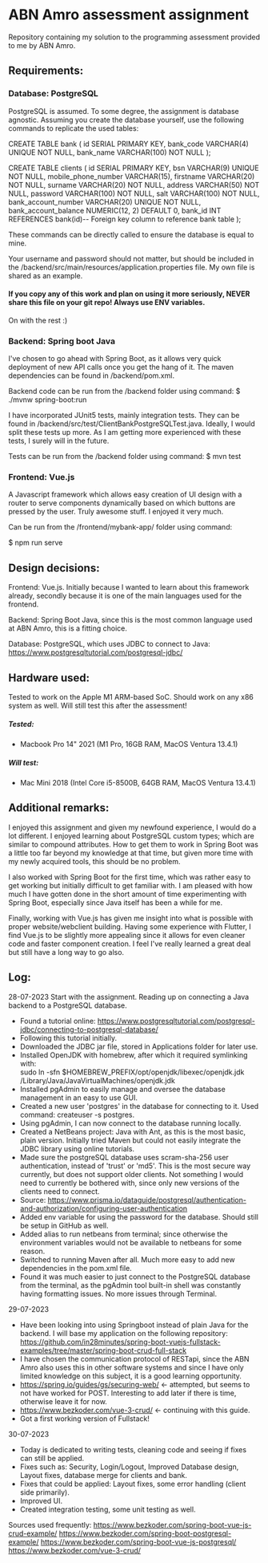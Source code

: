 # ABN Amro assessment assignment
Repository containing my solution to the programming assessment provided to me by ABN Amro.

## Requirements:
### Database: PostgreSQL 
PostgreSQL is assumed. To some degree, the assignment is database agnostic.
Assuming you create the database yourself, use the following commands to replicate the used tables:

CREATE TABLE bank (
    id SERIAL PRIMARY KEY,
    bank_code VARCHAR(4) UNIQUE NOT NULL,
    bank_name VARCHAR(100) NOT NULL
);

CREATE TABLE clients (
    id SERIAL PRIMARY KEY,
    bsn VARCHAR(9) UNIQUE NOT NULL,
    mobile_phone_number VARCHAR(15),
    firstname VARCHAR(20) NOT NULL,
    surname VARCHAR(20) NOT NULL,
    address VARCHAR(50) NOT NULL,
    password VARCHAR(100) NOT NULL,
    salt VARCHAR(100) NOT NULL,
    bank_account_number VARCHAR(20) UNIQUE NOT NULL,
    bank_account_balance NUMERIC(12, 2) DEFAULT 0,
    bank_id INT REFERENCES bank(id)-- Foreign key column to reference bank table
);

These commands can be directly called to ensure the database is equal to mine.

Your username and password should not matter, but should be included in the /backend/src/main/resources/application.properties file.
My own file is shared as an example. 
#### If you copy any of this work and plan on using it more seriously, NEVER share this file on your git repo! Always use ENV variables.

On with the rest :)

### Backend: Spring boot Java
I've chosen to go ahead with Spring Boot, as it allows very quick deployment of new API calls once you get the hang of it. The maven dependencies can be found in /backend/pom.xml.

Backend code can be run from the /backend folder using command:
$ ./mvnw spring-boot:run

I have incorporated JUnit5 tests, mainly integration tests. They can be found in /backend/src/test/ClientBankPostgreSQLTest.java. Ideally, I would split these tests up more. As I am getting more experienced with these tests, I surely will in the future.

Tests can be run from the /backend folder using command:
$ mvn test

### Frontend: Vue.js
A Javascript framework which allows easy creation of UI design with a router to serve components dynamically based on which buttons are pressed by the user. Truly awesome stuff. I enjoyed it very much.

Can be run from the /frontend/mybank-app/ folder using command:

$ npm run serve

## Design decisions:
Frontend: Vue.js. Initially because I wanted to learn about this framework already, secondly because it is one of the main languages used for the frontend.  

Backend: Spring Boot Java, since this is the most common language used at ABN Amro, this is a fitting choice.  

Database: PostgreSQL, which uses JDBC to connect to Java: https://www.postgresqltutorial.com/postgresql-jdbc/  

## Hardware used:
Tested to work on the Apple M1 ARM-based SoC. Should work on any x86 system as well. Will still test this after the assessment!
##### Tested:
- Macbook Pro 14" 2021 (M1 Pro, 16GB RAM, MacOS Ventura 13.4.1)
##### Will test:
- Mac Mini 2018 (Intel Core i5-8500B, 64GB RAM, MacOS Ventura 13.4.1)

## Additional remarks:
I enjoyed this assignment and given my newfound experience, I would do a lot different. I enjoyed learning about PostgreSQL custom types; which are similar to compound attributes. How to get them to work in Spring Boot was a little too far beyond my knowledge at that time, but given more time with my newly acquired tools, this should be no problem.

I also worked with Spring Boot for the first time, which was rather easy to get working but initially difficult to get familiar with. I am pleased with how much I have gotten done in the short amount of time experimenting with Spring Boot, especially since Java itself has been a while for me.

Finally, working with Vue.js has given me insight into what is possible with proper website/webclient building. Having some experience with Flutter, I find Vue.js to be slightly more appealing since it allows for even cleaner code and faster component creation. I feel I've really learned a great deal but still have a long way to go also.

## Log:

28-07-2023
Start with the assignment. Reading up on connecting a Java backend to a PostgreSQL database.
- Found a tutorial online: https://www.postgresqltutorial.com/postgresql-jdbc/connecting-to-postgresql-database/
- Following this tutorial initially.
- Downloaded the JDBC jar file, stored in Applications folder for later use.
- Installed OpenJDK with homebrew, after which it required symlinking with:  
  sudo ln -sfn $HOMEBREW_PREFIX/opt/openjdk/libexec/openjdk.jdk /Library/Java/JavaVirtualMachines/openjdk.jdk
- Installed pgAdmin to easily manage and oversee the database management in an easy to use GUI.
- Created a new user 'postgres' in the database for connecting to it. Used command: createuser -s postgres.
- Using pgAdmin, I can now connect to the database running locally.
- Created a NetBeans project: Java with Ant, as this is the most basic, plain version. Initially tried Maven but could not easily integrate the JDBC library using online tutorials.
- Made sure the postgreSQL database uses scram-sha-256 user authentication, instead of 'trust' or 'md5'. This is the most secure way currently, but does not support older clients. Not something I would need to currently be bothered with, since only new versions of the clients need to connect.
- Source: https://www.prisma.io/dataguide/postgresql/authentication-and-authorization/configuring-user-authentication
- Added env variable for using the password for the database. Should still be setup in GitHub as well.
- Added alias to run netbeans from terminal; since otherwise the environment variables would not be available to netbeans for some reason.
- Switched to running Maven after all. Much more easy to add new dependencies in the pom.xml file.
- Found it was much easier to just connect to the PostgreSQL database from the terminal, as the pgAdmin tool built-in shell was constantly having formatting issues. No more issues through Terminal.

29-07-2023
- Have been looking into using Springboot instead of plain Java for the backend. I will base my application on the following repository: https://github.com/in28minutes/spring-boot-vuejs-fullstack-examples/tree/master/spring-boot-crud-full-stack
- I have chosen the communication protocol of RESTapi, since the ABN Amro also uses this in other software systems and since I have only limited knowledge on this subject, it is a good learning opportunity.
- https://spring.io/guides/gs/securing-web/ <- attempted, but seems to not have worked for POST. Interesting to add later if there is time, otherwise leave it for now.
- https://www.bezkoder.com/vue-3-crud/ <- continuing with this guide.
- Got a first working version of Fullstack! 

30-07-2023
- Today is dedicated to writing tests, cleaning code and seeing if fixes can still be applied.
- Fixes such as: Security, Login/Logout, Improved Database design, Layout fixes, database merge for clients and bank.
- Fixes that could be applied: Layout fixes, some error handling (client side primarily).
- Improved UI.
- Created integration testing, some unit testing as well.

Sources used frequently:
https://www.bezkoder.com/spring-boot-vue-js-crud-example/
https://www.bezkoder.com/spring-boot-postgresql-example/
https://www.bezkoder.com/spring-boot-vue-js-postgresql/
https://www.bezkoder.com/vue-3-crud/